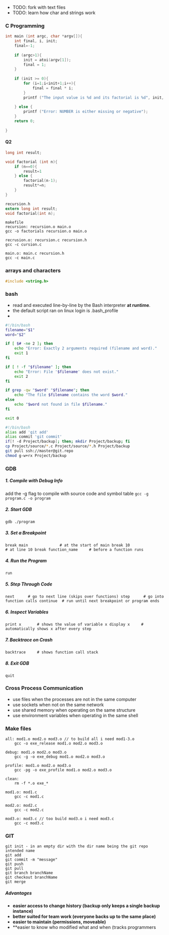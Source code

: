 
- TODO: fork with text files
- TODO: learn how char and strings work

### C Programming
```C
int main (int argc, char *argv[]){
	int final, i, init;
	final=-1;
	
	if (argc>1){
		init = atoi(argv[1]);
		final = 1;
	}
	
	if (init >= 0){
		for (i=1;i<init+1;i++){
			final = final * i;
		}
		printf ("The input value is %d and its factorial is %d", init, final);
		
	} else {
		printf ("Error: NUMBER is either missing or negative");
	}
	return 0;
	
}
```

#### Q2
```C
long int result;

void factorial (int n){
	if (n==0){
		result=1
	} else {
		factorial(n-1);
		result*=n;
	}
}

recursion.h
extern long int result;
void factorial(int n);
```

``` make
makefile
recursion: recursion.o main.o
gcc -o factorials recursion.o main.o

recrusion.o: recursion.c recursion.h
gcc -c cursion.c

main.o: main.c recursion.h
gcc -c main.c
```

### arrays and characters
```C
#include <string.h>


```
### bash 
- read and executed line-by-line by the Bash interpreter **at runtime**.
- the default script ran on linux login is .bash_profile
- 
```bash
#!/bin/bash
filename="$1"
word="$2"

if [ $# -ne 2 ]; then
    echo "Error: Exactly 2 arguments required (filename and word)."
    exit 1
fi

if [ ! -f "$filename" ]; then
    echo "Error: File '$filename' does not exist."
    exit 2
fi

if grep -qw "$word" "$filename"; then
    echo "The file $filename contains the word $word."
else
    echo "$word not found in file $filename."
fi

exit 0
```

```bash
#!/bin/bash
alias add 'git add'
alias commit 'git commit'
if[! -d Project/backup]; then; mkdir Project/backup; fi
cp Project/source/*.c Project/source/*.h Project/backup
git pull ssh://master@git.repo
chmod g-w+rx Project/backup
```

### GDB
##### 1. **Compile with Debug Info**
add the -g flag to compile with source code and symbol table
`gcc -g program.c -o program`

##### 2. **Start GDB**
`gdb ./program`

##### 3. **Set a Breakpoint**
`break main              # at the start of main break 10                # at line 10 break function_name     # before a function runs`

##### 4. **Run the Program**

`run`

##### 5. **Step Through Code**
`next      # go to next line (skips over functions) step      # go into function calls continue  # run until next breakpoint or program ends`

##### 6. **Inspect Variables**
`print x       # shows the value of variable x display x     # automatically shows x after every step`

##### 7. **Backtrace on Crash**
`backtrace     # shows function call stack`

##### 8. **Exit GDB**
`quit`

### Cross Process Communication 
- use files when the processes are not in the same computer
- use sockets when not on the same network
- use shared memory when operating on the same structure
- use environment variables when operating in the same shell


### Make files
```make
all: mod1.o mod2.o mod3.o // to build all i need mod1-3.o
	gcc -o exe_release mod1.o mod2.o mod3.o

debug: mod1.o mod2.o mod3.o
	gcc -g -o exe_debug mod1.o mod2.o mod3.o

profile: mod1.o mod2.o mod3.o
	gcc -pg -o exe_profile mod1.o mod2.o mod3.o

clean:
	rm -f *.o exe_*

mod1.o: mod1.c
	gcc -c mod1.c

mod2.o: mod2.c
	gcc -c mod2.c

mod3.o: mod3.c // too build mod3.o i need mod3.c
	gcc -c mod3.c

```

### GIT
```git
git init - in an empty dir with the dir name being the git repo intended name
git add
git commit -m "message"
git push
git pull
git branch branchName
git checkout branchName
git merge
```
##### Advantages
- **easier access to change history (backup only keeps a single backup instance)**
- **better suited for team work (everyone backs up to the same place)**
- **easier to maintain (permissions, moveable)**
- **easier to know who modified what and when (tracks programmers